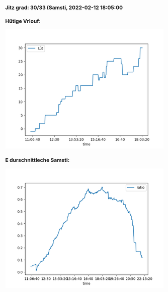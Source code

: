 ### Jitz grad: 30/33 (Samsti, 2022-02-12 18:05:00

### Hütige Vrlouf:
![Graph](Today.png)

### E durschnittleche Samsti:
![Graph](Samsti.png)